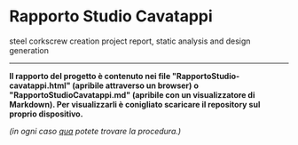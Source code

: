 # Rapporto Studio Cavatappi

steel corkscrew creation project report, static analysis and design generation

---


**Il rapporto del progetto è contenuto nei file "RapportoStudio-cavatappi.html" (apribile attraverso un browser) o "RapportoStudioCavatappi.md" (apribile con un visualizzatore di Markdown). Per visualizzarli è conigliato scaricare il repository sul proprio dispositivo.**

*(in ogni caso <a href="https://www.wikihow.it/Scaricare-una-Cartella-da-GitHub#:~:text=Accedi%20alla%20posizione%20in%20cui,che%20vuoi%20scaricare%20o%20clonare.&text=Clicca%20sul%20pulsante%20verde%20Clone%20or%20Download%20visualizzato%20sulla%20destra%20della%20pagina.&text=Clicca%20sul%20pulsante%20Download%20ZIP,sotto%20forma%20di%20file%20ZIP." target="_blank">qua</a> potete trovare la procedura.)*
